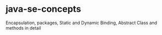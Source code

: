 # java-se-concepts
Encapsulation, packages, Static and Dynamic Binding, Abstract Class and methods in detail
